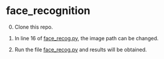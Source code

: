 # face_recognition

0. Clone this repo.

1. In line 16 of [face_recog.py](https://github.com/sinhaapurva25/face-recognition/blob/main/face_recog.py), the image path can be changed.

2. Run the file [face_recog.py](https://github.com/sinhaapurva25/face-recognition/blob/main/face_recog.py) and results will be obtained.
